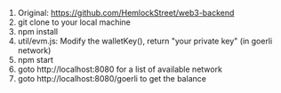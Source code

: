 1. Original: https://github.com/HemlockStreet/web3-backend
2. git clone to your local machine
3. npm install
4. util/evm.js: Modify the walletKey(), return "your private key" (in goerli network)
5. npm start
6. goto http://localhost:8080 for a list of available network
7. goto http://localhost:8080/goerli to get the balance
